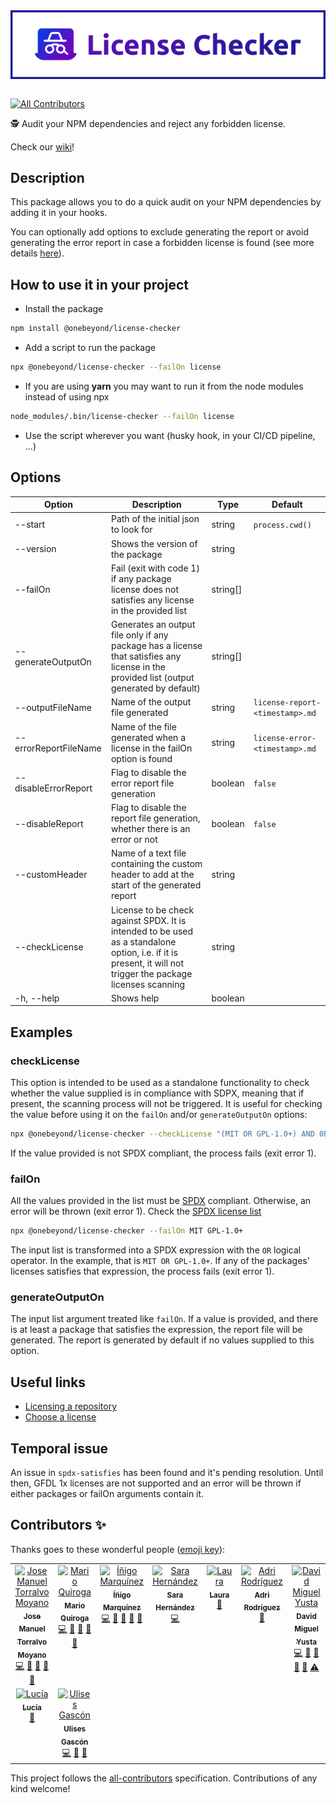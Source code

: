 <div style="display:flex; align-items:center; justify-content:center">
  <img alt="logo" src="./assets/banner-with-border.svg" width="100%" />
</div>

<br />

<!-- ALL-CONTRIBUTORS-BADGE:START - Do not remove or modify this section -->
[![All Contributors](https://img.shields.io/badge/all_contributors-9-orange.svg?style=flat-square)](#contributors-)
<!-- ALL-CONTRIBUTORS-BADGE:END -->

🕵️ Audit your NPM dependencies and reject any forbidden license.

Check our [wiki](https://github.com/onebeyond/license-checker/wiki)!

## Description

This package allows you to do a quick audit on your NPM dependencies by adding it in your hooks.

You can optionally add options to exclude generating the report or avoid generating the error report in case a forbidden license is found (see more details [here](#options)).

## How to use it in your project

- Install the package

```sh
npm install @onebeyond/license-checker
```

- Add a script to run the package

```sh
npx @onebeyond/license-checker --failOn license
```
- If you are using **yarn** you may want to run it from the node modules instead of using npx

```sh
node_modules/.bin/license-checker --failOn license
```

- Use the script wherever you want (husky hook, in your CI/CD pipeline, ...)

## <a name="options"></a>Options

| Option                | Description                                                                                                                                                  | Type     | Default                         |
|-----------------------|--------------------------------------------------------------------------------------------------------------------------------------------------------------|----------|---------------------------------|
| --start               | Path of the initial json to look for                                                                                                                         | string   | `process.cwd()`                 |
| --version             | Shows the version of the package                                                                                                                             | string   |                                 |
| --failOn              | Fail (exit with code 1) if any package license does not satisfies any license in the provided list                                                           | string[] |                                 |
| --generateOutputOn    | Generates an output file only if any package has a license that satisfies any license in the provided list (output generated by default)                     | string[] |                                 |
| --outputFileName      | Name of the output file generated                                                                                                                            | string   | `license-report-<timestamp>.md` |
| --errorReportFileName | Name of the file generated when a license in the failOn option is found                                                                                      | string   | `license-error-<timestamp>.md`  |
| --disableErrorReport  | Flag to disable the error report file generation                                                                                                             | boolean  | `false`                         |
| --disableReport       | Flag to disable the report file generation, whether there is an error or not                                                                                 | boolean  | `false`                         |
| --customHeader        | Name of a text file containing the custom header to add at the start of the generated report                                                                 | string   |                                 |
| --checkLicense        | License to be check against SPDX. It is intended to be used as a standalone option, i.e. if it is present, it will not trigger the package licenses scanning | string   |                                 |
| -h, --help            | Shows help                                                                                                                                                   | boolean  |                                 |

## <a name="examples"></a>Examples

### checkLicense
This option is intended to be used as a standalone functionality to check whether the value supplied is in compliance with SDPX, 
meaning that if present, the scanning process will not be triggered. It is useful for checking the value before using it on the `failOn` and/or
`generateOutputOn` options:

```sh
npx @onebeyond/license-checker --checkLicense "(MIT OR GPL-1.0+) AND 0BSD"
```

If the value provided is not SPDX compliant, the process fails (exit error 1).

### failOn
All the values provided in the list must be [SPDX](https://spdx.dev/specifications/) compliant. Otherwise, an error will be thrown (exit error 1). 
Check the [SPDX license list](https://spdx.org/licenses/)

```sh
npx @onebeyond/license-checker --failOn MIT GPL-1.0+
```

The input list is transformed into a SPDX expression with the `OR` logical operator. In the example, that is `MIT OR GPL-1.0+`.
If any of the packages' licenses satisfies that expression, the process fails (exit error 1).

### generateOutputOn
The input list argument treated like `failOn`. If a value is provided, and there is at least a package that satisfies the expression, the report file
will be generated. The report is generated by default if no values supplied to this option.

## Useful links

- [Licensing a repository](https://docs.github.com/en/github/creating-cloning-and-archiving-repositories/licensing-a-repository)
- [Choose a license](https://choosealicense.com/appendix/)

## Temporal issue

An issue in `spdx-satisfies` has been found and it's pending resolution. Until then, GFDL 1x licenses are not supported and an error will be thrown if either packages or failOn arguments contain it. 

## Contributors ✨

Thanks goes to these wonderful people ([emoji key](https://allcontributors.org/docs/en/emoji-key)):

<!-- ALL-CONTRIBUTORS-LIST:START - Do not remove or modify this section -->
<!-- prettier-ignore-start -->
<!-- markdownlint-disable -->
<table>
  <tbody>
    <tr>
      <td align="center" valign="top" width="14.28%"><a href="https://github.com/jmtorralvo"><img src="https://avatars.githubusercontent.com/u/6839860?v=4?s=100" width="100px;" alt="Jose Manuel Torralvo Moyano"/><br /><sub><b>Jose Manuel Torralvo Moyano</b></sub></a><br /><a href="https://github.com/onebeyond/license-checker/commits?author=jmtorralvo" title="Code">💻</a> <a href="https://github.com/onebeyond/license-checker/commits?author=jmtorralvo" title="Documentation">📖</a> <a href="#ideas-jmtorralvo" title="Ideas, Planning, & Feedback">🤔</a> <a href="#maintenance-jmtorralvo" title="Maintenance">🚧</a> <a href="https://github.com/onebeyond/license-checker/pulls?q=is%3Apr+reviewed-by%3Ajmtorralvo" title="Reviewed Pull Requests">👀</a></td>
      <td align="center" valign="top" width="14.28%"><a href="https://github.com/MarioQuiroga32"><img src="https://avatars.githubusercontent.com/u/43605474?v=4?s=100" width="100px;" alt="Mario Quiroga"/><br /><sub><b>Mario Quiroga</b></sub></a><br /><a href="https://github.com/onebeyond/license-checker/commits?author=MarioQuiroga32" title="Code">💻</a> <a href="https://github.com/onebeyond/license-checker/commits?author=MarioQuiroga32" title="Documentation">📖</a> <a href="#ideas-MarioQuiroga32" title="Ideas, Planning, & Feedback">🤔</a> <a href="#maintenance-MarioQuiroga32" title="Maintenance">🚧</a> <a href="https://github.com/onebeyond/license-checker/pulls?q=is%3Apr+reviewed-by%3AMarioQuiroga32" title="Reviewed Pull Requests">👀</a></td>
      <td align="center" valign="top" width="14.28%"><a href="https://github.com/inigomarquinez"><img src="https://avatars.githubusercontent.com/u/25435858?v=4?s=100" width="100px;" alt="Íñigo Marquínez"/><br /><sub><b>Íñigo Marquínez</b></sub></a><br /><a href="https://github.com/onebeyond/license-checker/commits?author=inigomarquinez" title="Code">💻</a> <a href="https://github.com/onebeyond/license-checker/commits?author=inigomarquinez" title="Documentation">📖</a> <a href="#ideas-inigomarquinez" title="Ideas, Planning, & Feedback">🤔</a> <a href="#maintenance-inigomarquinez" title="Maintenance">🚧</a> <a href="https://github.com/onebeyond/license-checker/pulls?q=is%3Apr+reviewed-by%3Ainigomarquinez" title="Reviewed Pull Requests">👀</a></td>
      <td align="center" valign="top" width="14.28%"><a href="https://github.com/LonelyPrincess"><img src="https://avatars.githubusercontent.com/u/17673317?v=4?s=100" width="100px;" alt="Sara Hernández"/><br /><sub><b>Sara Hernández</b></sub></a><br /><a href="https://github.com/onebeyond/license-checker/commits?author=LonelyPrincess" title="Code">💻</a></td>
      <td align="center" valign="top" width="14.28%"><a href="https://github.com/dustytrinkets"><img src="https://avatars.githubusercontent.com/u/18383417?v=4?s=100" width="100px;" alt="Laura"/><br /><sub><b>Laura</b></sub></a><br /><a href="https://github.com/onebeyond/license-checker/pulls?q=is%3Apr+reviewed-by%3Adustytrinkets" title="Reviewed Pull Requests">👀</a></td>
      <td align="center" valign="top" width="14.28%"><a href="https://github.com/ardguezsoc"><img src="https://avatars.githubusercontent.com/u/79102959?v=4?s=100" width="100px;" alt="Adri Rodríguez "/><br /><sub><b>Adri Rodríguez </b></sub></a><br /><a href="https://github.com/onebeyond/license-checker/pulls?q=is%3Apr+reviewed-by%3Aardguezsoc" title="Reviewed Pull Requests">👀</a></td>
      <td align="center" valign="top" width="14.28%"><a href="https://github.com/neodmy"><img src="https://avatars.githubusercontent.com/u/36865163?v=4?s=100" width="100px;" alt="David Miguel Yusta"/><br /><sub><b>David Miguel Yusta</b></sub></a><br /><a href="https://github.com/onebeyond/license-checker/commits?author=neodmy" title="Code">💻</a> <a href="https://github.com/onebeyond/license-checker/commits?author=neodmy" title="Documentation">📖</a> <a href="#ideas-neodmy" title="Ideas, Planning, & Feedback">🤔</a> <a href="#maintenance-neodmy" title="Maintenance">🚧</a> <a href="https://github.com/onebeyond/license-checker/pulls?q=is%3Apr+reviewed-by%3Aneodmy" title="Reviewed Pull Requests">👀</a> <a href="https://github.com/onebeyond/license-checker/commits?author=neodmy" title="Tests">⚠️</a></td>
    </tr>
    <tr>
      <td align="center" valign="top" width="14.28%"><a href="https://github.com/lcruz45"><img src="https://avatars.githubusercontent.com/u/91122266?v=4?s=100" width="100px;" alt="Lucía"/><br /><sub><b>Lucía</b></sub></a><br /><a href="#design-lcruz45" title="Design">🎨</a></td>
      <td align="center" valign="top" width="14.28%"><a href="https://ulisesgascon.com/"><img src="https://avatars.githubusercontent.com/u/5110813?v=4?s=100" width="100px;" alt="Ulises Gascón"/><br /><sub><b>Ulises Gascón</b></sub></a><br /><a href="https://github.com/onebeyond/license-checker/commits?author=UlisesGascon" title="Code">💻</a> <a href="https://github.com/onebeyond/license-checker/commits?author=UlisesGascon" title="Documentation">📖</a> <a href="#maintenance-UlisesGascon" title="Maintenance">🚧</a></td>
    </tr>
  </tbody>
</table>

<!-- markdownlint-restore -->
<!-- prettier-ignore-end -->

<!-- ALL-CONTRIBUTORS-LIST:END -->

This project follows the [all-contributors](https://github.com/all-contributors/all-contributors) specification. Contributions of any kind welcome!
